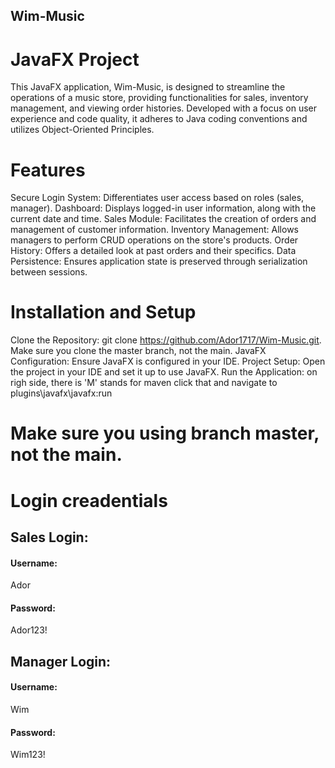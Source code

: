 ## Wim-Music
# JavaFX Project
This JavaFX application, Wim-Music, is designed to streamline the operations of a music store, providing functionalities for sales, inventory management, and viewing order histories. Developed with a focus on user experience and code quality, it adheres to Java coding conventions and utilizes Object-Oriented Principles.

# Features
Secure Login System: Differentiates user access based on roles (sales, manager).
Dashboard: Displays logged-in user information, along with the current date and time.
Sales Module: Facilitates the creation of orders and management of customer information.
Inventory Management: Allows managers to perform CRUD operations on the store's products.
Order History: Offers a detailed look at past orders and their specifics.
Data Persistence: Ensures application state is preserved through serialization between sessions.
# Installation and Setup
Clone the Repository: git clone https://github.com/Ador1717/Wim-Music.git.
Make sure you clone the master branch, not the main.
JavaFX Configuration: Ensure JavaFX is configured in your IDE.
Project Setup: Open the project in your IDE and set it up to use JavaFX.
Run the Application: on righ side, there is 'M' stands for maven click that and navigate to plugins\javafx\javafx:run

# Make sure you using branch master, not the main.

# Login creadentials
## Sales Login:
#### Username:
Ador
#### Password: 
Ador123!

## Manager Login:
#### Username: 
Wim
#### Password: 
Wim123!

